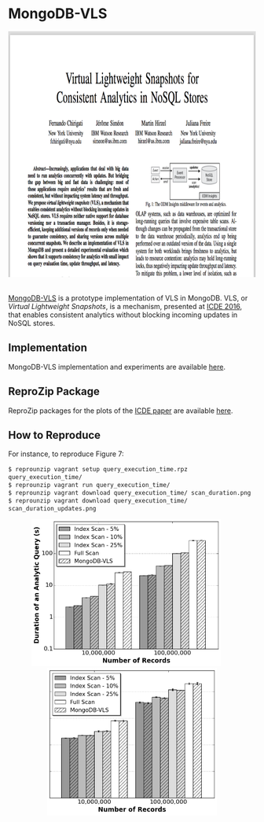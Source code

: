 MongoDB-VLS
===========

<div align="center"><img src="mongodb-vls.png" height="500"></div>
<br/>

[MongoDB-VLS](https://github.com/ViDA-NYU/mongodb-vls) is a prototype implementation of VLS in MongoDB. VLS, or *Virtual Lightweight Snapshots*, is a mechanism, presented at [ICDE 2016](http://bigdata.poly.edu/~fchirigati/papers/chirigati-icde2016.pdf), that enables consistent analytics without blocking incoming updates in NoSQL stores.

Implementation
--------------

MongoDB-VLS implementation and experiments are available [here](https://github.com/ViDA-NYU/mongodb-vls). 

ReproZip Package
----------------

ReproZip packages for the plots of the [ICDE paper](http://bigdata.poly.edu/~fchirigati/papers/chirigati-icde2016.pdf) are available [here](https://github.com/ViDA-NYU/mongodb-vls/tree/master/experiments/reprozip).

How to Reproduce
----------------

For instance, to reproduce Figure 7:

    $ reprounzip vagrant setup query_execution_time.rpz query_execution_time/
    $ reprounzip vagrant run query_execution_time/
    $ reprounzip vagrant download query_execution_time/ scan_duration.png
    $ reprounzip vagrant download query_execution_time/ scan_duration_updates.png

<div align="center"><img src="https://github.com/ViDA-NYU/mongodb-vls/blob/master/experiments/plots/results/scan_duration.png" height="300">&nbsp;&nbsp;&nbsp;&nbsp;&nbsp;&nbsp;<img src="https://github.com/ViDA-NYU/mongodb-vls/blob/master/experiments/plots/results/scan_duration_updates.png" height="300"></div>
<br/>